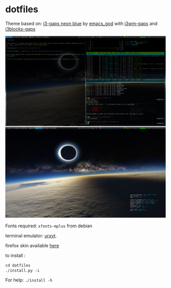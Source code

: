 # dotfiles

Theme based on: [i3-gaps neon blue][1] by [emacs\_god][2] with [i3wm-gaps][4] and [i3blocks-gaps][5]

![Screenshot](/screenshot/scrot.png?raw=true)
![Screenshot2](/screenshot/scrot2.png?raw=true)

Fonts required: `xfonts-mplus` from debian

terminal emulator: [urxvt][3].

firefox skin available [here][6]

to install :
```
cd dotfiles
./install.py -i
```

For help: `./install -h`

[1]: https://www.reddit.com/r/unixporn/comments/56g2ov/i3gaps_neon_blue/
[2]: https://www.reddit.com/user/emacs_god
[3]: http://software.schmorp.de/pkg/rxvt-unicode.html
[4]: https://github.com/Airblader/i3
[5]: https://github.com/Airblader/i3blocks-gaps
[6]: https://userstyles.org/styles/102262/twily-s-powerline-firefox-css

